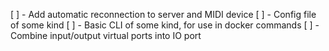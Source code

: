 [ ] - Add automatic reconnection to server and MIDI device
[ ] - Config file of some kind
[ ] - Basic CLI of some kind, for use in docker commands
[ ] - Combine input/output virtual ports into IO port
